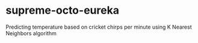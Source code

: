 # supreme-octo-eureka
Predicting temperature based on cricket chirps per minute using K Nearest Neighbors algorithm
